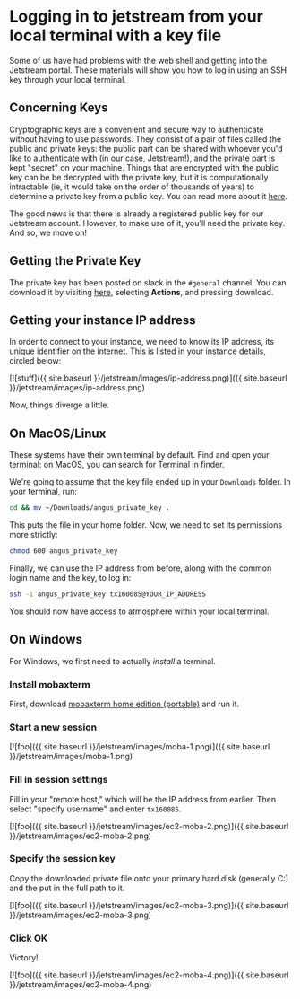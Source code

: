 # Logging in to jetstream from your local terminal with a key file

Some of us have had problems with the web shell and getting into the Jetstream
portal. These materials will show you how to log in using an SSH key through your
local terminal.

## Concerning Keys

Cryptographic keys are a convenient and secure way to authenticate without having to use
passwords. They consist of a pair of files called the public and private keys: the public part can
be shared with whoever you'd like to authenticate with (in our case, Jetstream!), and the private
part is kept "secret" on your machine. Things that are encrypted with the public key can be be
decrypted with the private key, but it is computationally intractable (ie, it would take on the
order of thousands of years) to determine a private key from a public key. You can read more about
it [here](https://en.wikipedia.org/wiki/Public-key_cryptography).

The good news is that there is already a registered public key for our Jetstream account. However,
to make use of it, you'll need the private key. And so, we move on!

## Getting the Private Key

The private key has been posted on slack in the `#general` channel. You can download it by 
visiting [here](https://dibsi.slack.com/files/camillescott/F60FMTCCA/angus_private_key), selecting
**Actions**, and pressing download.

## Getting your instance IP address

In order to connect to your instance, we need to know its IP address, its unique identifier on the
internet. This is listed in your instance details, circled below:

[![stuff]({{ site.baseurl }}/jetstream/images/ip-address.png)]({{ site.baseurl }}/jetstream/images/ip-address.png)

Now, things diverge a little.

## On MacOS/Linux

These systems have their own terminal by default. Find and open your terminal: on MacOS, you can
search for Terminal in finder. 

We're going to assume that the key file ended up in your `Downloads` folder. In your terminal,
run:

```bash
cd && mv ~/Downloads/angus_private_key .
```

This puts the file in your home folder. Now, we need to set its permissions more strictly:

```bash
chmod 600 angus_private_key
```

Finally, we can use the IP address from before, along with the common login name and the key, to log
in:

```bash
ssh -i angus_private_key tx160085@YOUR_IP_ADDRESS
```

You should now have access to atmosphere within your local terminal.

## On Windows

For Windows, we first need to actually *install* a terminal.

### Install mobaxterm

First, download [mobaxterm home edition (portable)](http://mobaxterm.mobatek.net/download-home-edition.html)
and run it.

### Start a new session

[![foo]({{ site.baseurl }}/jetstream/images/moba-1.png)]({{ site.baseurl }}/jetstream/images/moba-1.png)

### Fill in session settings

Fill in your "remote host," which will be the IP address from earlier. Then select
"specify username" and enter `tx160085`.

[![foo]({{ site.baseurl }}/jetstream/images/ec2-moba-2.png)]({{ site.baseurl }}/jetstream/images/ec2-moba-2.png)

### Specify the session key

Copy the downloaded private file onto your primary hard disk (generally
C:) and the put in the full path to it.

[![foo]({{ site.baseurl }}/jetstream/images/ec2-moba-3.png)]({{ site.baseurl }}/jetstream/images/ec2-moba-3.png)

### Click OK

Victory!

[![foo]({{ site.baseurl }}/jetstream/images/ec2-moba-4.png)]({{ site.baseurl }}/jetstream/images/ec2-moba-4.png)
